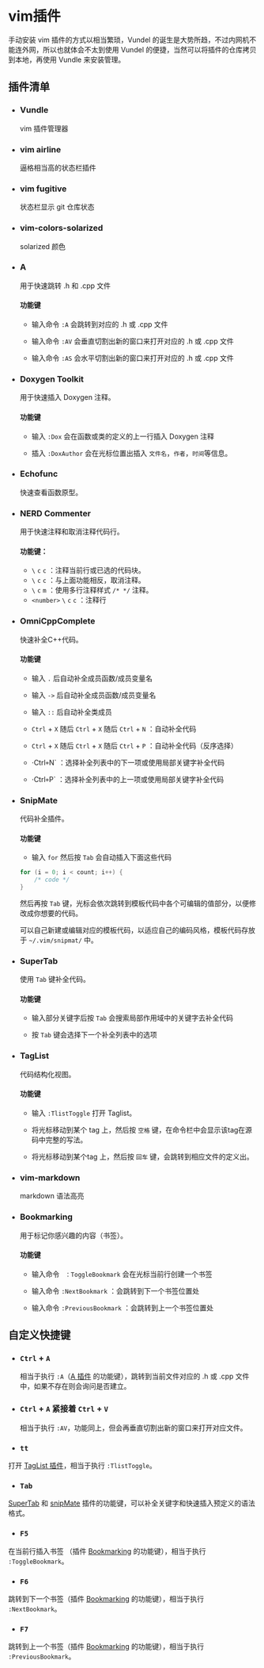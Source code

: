 # vim插件

手动安装 vim 插件的方式以相当繁琐，Vundel 的诞生是大势所趋，不过内网机不能连外网，所以也就体会不太到使用 Vundel 的便捷，当然可以将插件的仓库拷贝到本地，再使用 Vundle 来安装管理。


## 插件清单

* ### Vundle

    vim 插件管理器

* ### vim airline

    逼格相当高的状态栏插件

* ### vim fugitive

    状态栏显示 git 仓库状态
    
* ### vim-colors-solarized

    solarized 颜色
    

* ### <a id="a">A</a>

    用于快速跳转 .h 和 .cpp 文件

    #### 功能键

    * 输入命令 `:A` 会跳转到对应的 .h 或 .cpp 文件

    * 输入命令 `:AV` 会垂直切割出新的窗口来打开对应的 .h 或 .cpp 文件

    * 输入命令 `:AS` 会水平切割出新的窗口来打开对应的 .h 或 .cpp 文件


* ### <a id="doxygen">Doxygen Toolkit</a>

    用于快速插入 Doxygen 注释。

    #### 功能键

    * 输入 `:Dox` 会在函数或类的定义的上一行插入 Doxygen 注释

    * 插入 `:DoxAuthor` 会在光标位置出插入 `文件名`，`作者`，`时间`等信息。
        
        
* ### <a id="echofunc">Echofunc</a>

    快速查看函数原型。


* ### <a>NERD Commenter</a>

    用于快速注释和取消注释代码行。

    #### 功能键：

    * `\` `c` `c` ：注释当前行或已选的代码块。
    * `\` `c` `c` ：与上面功能相反，取消注释。
    * `\` `c` `m` ：使用多行注释样式 `/* */` 注释。
	* `<number>` `\` `c` `c` ：注释<number>行


* ### <a id="omnicpp">OmniCppComplete</a>

    快速补全C++代码。

    #### 功能键

    * 输入 `.` 后自动补全成员函数/成员变量名

    * 输入 `->` 后自动补全成员函数/成员变量名

    * 输入 `::` 后自动补全类成员

    * `Ctrl` + `X` 随后 `Ctrl` + `X` 随后 `Ctrl` + `N` ：自动补全代码

    * `Ctrl` + `X` 随后 `Ctrl` + `X` 随后 `Ctrl` + `P` ：自动补全代码（反序选择）

    * ·Ctrl` + `N` ：选择补全列表中的下一项或使用局部关键字补全代码

    * ·Ctrl` + `P` ：选择补全列表中的上一项或使用局部关键字补全代码


* ### <a id="snipmate">SnipMate</a>

    代码补全插件。

    #### 功能键

    * 输入 `for` 然后按 `Tab` 会自动插入下面这些代码

    ```cpp
    for (i = 0; i < count; i++) {
        /* code */
    }
    ```

    然后再按 `Tab` 键，光标会依次跳转到模板代码中各个可编辑的值部分，以便修改成你想要的代码。

    可以自己新建或编辑对应的模板代码，以适应自己的编码风格，模板代码存放于 `~/.vim/snipmat/` 中。


* ### <a id="supertab">SuperTab</a>

    使用 `Tab` 键补全代码。

    #### 功能键

    * 输入部分关键字后按 `Tab` 会搜索局部作用域中的关键字去补全代码

    * 按 `Tab` 键会选择下一个补全列表中的选项



* ### <a id="taglist">TagList</a>

    代码结构化视图。

    #### 功能键

    * 输入 `:TlistToggle` 打开 Taglist。

    * 将光标移动到某个 tag 上，然后按 `空格` 键，在命令栏中会显示该tag在源码中完整的写法。

    * 将光标移动到某个tag 上，然后按 `回车` 键，会跳转到相应文件的定义出。


* ### vim-markdown

    markdown 语法高亮


* ### <a id="bookmarking">Bookmarking</a>

    用于标记你感兴趣的内容（书签）。

    #### 功能键

    * 输入命令 ` ：ToggleBookmark` 会在光标当前行创建一个书签

    * 输入命令 `:NextBookmark` ：会跳转到下一个书签位置处

    * 输入命令 `:PreviousBookmark` ：会跳转到上一个书签位置处


## 自定义快捷键

* ### `Ctrl` + `A`

    相当于执行 `:A`（[A 插件](#a) 的功能键），跳转到当前文件对应的 .h  或 .cpp 文件中，如果不存在则会询问是否建立。

* ### `Ctrl` + `A` 紧接着 `Ctrl` + `V`

    相当于执行 `:AV`，功能同上，但会再垂直切割出新的窗口来打开对应文件。

* ### `tt`

打开 [TagList 插件](#taglist)，相当于执行 `:TlistToggle`。

* ### `Tab`

[SuperTab](#supertab) 和 [snipMate](#snipmate) 插件的功能键，可以补全关键字和快速插入预定义的语法格式。

* ### `F5`

在当前行插入书签 （插件 [Bookmarking](#bookmarking) 的功能键），相当于执行 `:ToggleBookmark`。

* ### `F6`

跳转到下一个书签（插件 [Bookmarking](#bookmarking) 的功能键），相当于执行 `:NextBookmark`。

* ### `F7`

跳转到上一个书签（插件 [Bookmarking](#bookmarking) 的功能键），相当于执行 `:PreviousBookmark`。
